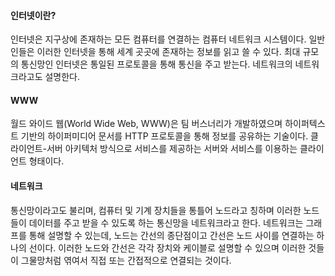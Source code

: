 #### 인터넷이란?
인터넷은 지구상에 존재하는 모든 컴퓨터를 연결하는 컴퓨터 네트워크 시스템이다. 일반인들은 이러한 인터넷을 통해 세계 곳곳에 존재하는 정보를 읽고 쓸 수 있다.
최대 규모의 통신망인 인터넷은 통일된 프로토콜을 통해 통신을 주고 받는다. 네트워크의 네트워크라고도 설명한다.
#### WWW
월드 와이드 웹(World Wide Web, WWW)은 팀 버스너리가 개발하였으며 하이퍼텍스트 기반의 하이퍼미디어 문서를 HTTP 프로토콜을 통해 정보를 공유하는 기술이다.
클라이언트-서버 아키텍처 방식으로 서비스를 제공하는 서버와 서비스를 이용하는 클라이언트 형태이다.
#### 네트워크
통신망이라고도 불리며, 컴퓨터 및 기계 장치들을 통틀어 노드라고 칭하며 이러한 노드들이 데이터를 주고 받을 수 있도록 하는 통신망을 네트워크라고 한다.
네트워크는 그래프를 통해 설명할 수 있는데, 노드는 간선의 종단점이고 간선은 노드 사이를 연결하는 하나의 선이다. 이러한 노드와 간선은 각각 장치와 케이블로 설명할 수 있으며 이러한 것들이 그물망처럼 엮여서 직접 또는 간접적으로 연결되는 것이다.